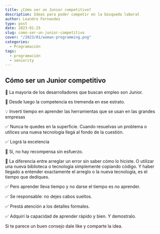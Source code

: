 ```yaml
---
title: ¿Cómo ser un Junior competitivo?
description: Ideas para poder competir en la búsqueda laboral
author: Leandro Fernandez
type: post
date: 2023-01-25
slug: como-ser-un-junior-competitivo
cover: "/2023/01/woman-programming.png"
categories:
  - Programación
tags:
  - programación
  - seniority
---
```


## Cómo ser un Junior competitivo

🌟 La mayoría de los desarrolladores que buscan empleo son Junior.

🌟 Desde luego la competencia es tremenda en ese estrato.

💡 Invertí tiempo en aprender las herramientas que se usan en las grandes empresas

✅ Nunca te quedes en la superficie.
Cuando resuelvas un problema o utilices una nueva tecnología llegá al fondo de la cuestión.

✅ Lográ la excelencia

🌟 Sí, no hay recompensa sin esfuerzo.

🌟 La diferencia entre arreglar un error sin saber cómo lo hiciste. O utilizar una nueva biblioteca o tecnología simplemente copiando código. Y haber llegado a entender exactamente el arreglo o la nueva tecnología, es el tiempo que dediques.

✅ Pero aprender lleva tiempo y no darse el tiempo es no aprender.

✅ Se responsable: no dejes cabos sueltos. 

✅ Prestá atención a los detalles formales.

✅ Adquirí la capacidad de aprender rápido y bien. Y demostralo.

Si te parece un buen consejo dale like y comparte la idea.
